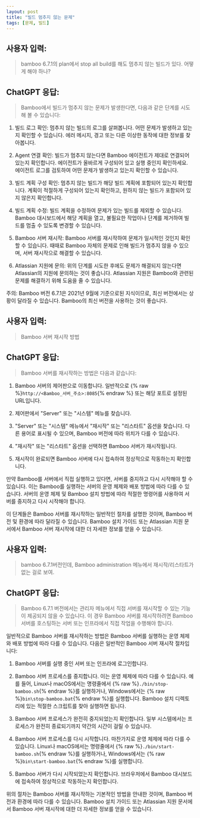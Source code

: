 ```yaml
---
layout: post
title: "빌드 멈추지 않는 문제"
tags: [문제, 빌드]
---
```


## 사용자 입력:
> bamboo 6.7.1의 plan에서 stop all build를 해도 멈추지 않는 빌드가 있다. 어떻게 해야 하나?

## ChatGPT 응답:
> Bamboo에서 빌드가 멈추지 않는 문제가 발생한다면, 다음과 같은 단계를 시도해 볼 수 있습니다:

1. 빌드 로그 확인: 멈추지 않는 빌드의 로그를 살펴봅니다. 어떤 문제가 발생하고 있는지 확인할 수 있습니다. 에러 메시지, 경고 또는 다른 이상한 동작에 대한 정보를 찾아봅니다.

2. Agent 연결 확인: 빌드가 멈추지 않는다면 Bamboo 에이전트가 제대로 연결되어 있는지 확인합니다. 에이전트가 올바르게 구성되어 있고 실행 중인지 확인하세요. 에이전트 로그를 검토하여 어떤 문제가 발생하고 있는지 확인할 수 있습니다.

3. 빌드 계획 구성 확인: 멈추지 않는 빌드가 해당 빌드 계획에 포함되어 있는지 확인합니다. 계획이 적절하게 구성되어 있는지 확인하고, 원하지 않는 빌드가 포함되어 있지 않은지 확인합니다.

4. 빌드 계획 수정: 빌드 계획을 수정하여 문제가 있는 빌드를 제외할 수 있습니다. Bamboo 대시보드에서 해당 계획을 열고, 불필요한 작업이나 단계를 제거하여 빌드를 멈출 수 있도록 변경할 수 있습니다.

5. Bamboo 서버 재시작: Bamboo 서버를 재시작하여 문제가 일시적인 것인지 확인할 수 있습니다. 때때로 Bamboo 자체의 문제로 인해 빌드가 멈추지 않을 수 있으며, 서버 재시작으로 해결할 수 있습니다.

6. Atlassian 지원에 문의: 위의 단계를 시도한 후에도 문제가 해결되지 않는다면 Atlassian의 지원에 문의하는 것이 좋습니다. Atlassian 지원은 Bamboo와 관련된 문제를 해결하기 위해 도움을 줄 수 있습니다.

주의: Bamboo 버전 6.7.1은 2021년 9월에 기준으로된 지식이므로, 최신 버전에서는 상황이 달라질 수 있습니다. Bamboo의 최신 버전을 사용하는 것이 좋습니다.

## 사용자 입력:
> Bamboo 서버 재시작 방법

## ChatGPT 응답:
> Bamboo 서버를 재시작하는 방법은 다음과 같습니다:

1. Bamboo 서버의 제어판으로 이동합니다. 일반적으로 {% raw %}`http://<Bamboo_서버_주소>:8085`{% endraw %} 또는 해당 포트로 설정된 URL입니다.

2. 제어판에서 "Server" 또는 "시스템" 메뉴를 찾습니다.

3. "Server" 또는 "시스템" 메뉴에서 "재시작" 또는 "리스타트" 옵션을 찾습니다. 다른 용어로 표시될 수 있으며, Bamboo 버전에 따라 위치가 다를 수 있습니다.

4. "재시작" 또는 "리스타트" 옵션을 선택하면 Bamboo 서버가 재시작됩니다.

5. 재시작이 완료되면 Bamboo 서버에 다시 접속하여 정상적으로 작동하는지 확인합니다.

만약 Bamboo를 서버에서 직접 실행하고 있다면, 서버를 중지하고 다시 시작해야 할 수 있습니다. 이는 Bamboo를 실행하는 서버의 운영 체제와 배포 방법에 따라 다를 수 있습니다. 서버의 운영 체제 및 Bamboo 설치 방법에 따라 적절한 명령어를 사용하여 서버를 중지하고 다시 시작해야 합니다.

이 단계들은 Bamboo 서버를 재시작하는 일반적인 절차를 설명한 것이며, Bamboo 버전 및 환경에 따라 달라질 수 있습니다. Bamboo 설치 가이드 또는 Atlassian 지원 문서에서 Bamboo 서버 재시작에 대한 더 자세한 정보를 얻을 수 있습니다.

## 사용자 입력:
> bamboo 6.7.1버전인데, Bamboo administration 메뉴에서 재시작/리스타트가 없는 걸로 보여.

## ChatGPT 응답:
> Bamboo 6.7.1 버전에서는 관리자 메뉴에서 직접 서버를 재시작할 수 있는 기능이 제공되지 않을 수 있습니다. 이 경우 Bamboo 서버를 재시작하려면 Bamboo 서버를 호스팅하는 서버 또는 인프라에서 직접 작업을 수행해야 합니다.

일반적으로 Bamboo 서버를 재시작하는 방법은 Bamboo 서버를 실행하는 운영 체제와 배포 방법에 따라 다를 수 있습니다. 다음은 일반적인 Bamboo 서버 재시작 절차입니다:

1. Bamboo 서버를 실행 중인 서버 또는 인프라에 로그인합니다.

2. Bamboo 서버 프로세스를 중지합니다. 이는 운영 체제에 따라 다를 수 있습니다. 예를 들어, Linux나 macOS에서는 명령줄에서 {% raw %}`./bin/stop-bamboo.sh`{% endraw %}를 실행하거나, Windows에서는 {% raw %}`bin\stop-bamboo.bat`{% endraw %}를 실행합니다. Bamboo 설치 디렉토리에 있는 적절한 스크립트를 찾아 실행하면 됩니다.

3. Bamboo 서버 프로세스가 완전히 중지되었는지 확인합니다. 일부 시스템에서는 프로세스가 완전히 종료되기까지 약간의 시간이 걸릴 수 있습니다.

4. Bamboo 서버 프로세스를 다시 시작합니다. 마찬가지로 운영 체제에 따라 다를 수 있습니다. Linux나 macOS에서는 명령줄에서 {% raw %}`./bin/start-bamboo.sh`{% endraw %}를 실행하거나, Windows에서는 {% raw %}`bin\start-bamboo.bat`{% endraw %}를 실행합니다.

5. Bamboo 서버가 다시 시작되었는지 확인합니다. 브라우저에서 Bamboo 대시보드에 접속하여 정상적으로 작동하는지 확인합니다.

위의 절차는 Bamboo 서버를 재시작하는 기본적인 방법을 안내한 것이며, Bamboo 버전과 환경에 따라 다를 수 있습니다. Bamboo 설치 가이드 또는 Atlassian 지원 문서에서 Bamboo 서버 재시작에 대한 더 자세한 정보를 얻을 수 있습니다.


